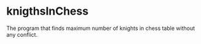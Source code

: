 # knigthsInChess
The program that finds maximum number of knights in chess table without any conflict.
